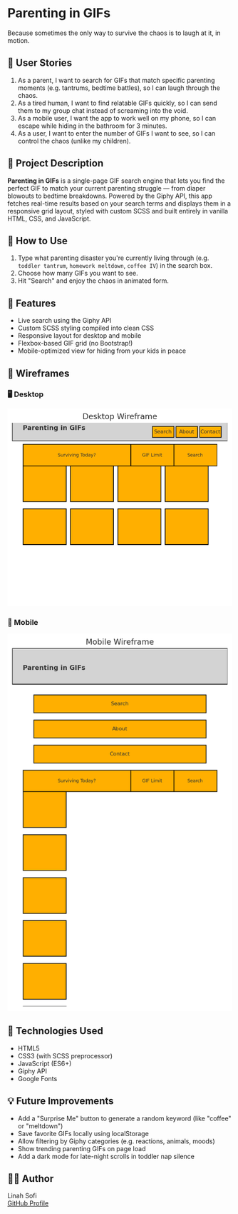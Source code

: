 # Parenting in GIFs

Because sometimes the only way to survive the chaos is to laugh at it, in motion.

## 🧠 User Stories

1. As a parent, I want to search for GIFs that match specific parenting moments (e.g. tantrums, bedtime battles), so I can laugh through the chaos.
2. As a tired human, I want to find relatable GIFs quickly, so I can send them to my group chat instead of screaming into the void.
3. As a mobile user, I want the app to work well on my phone, so I can escape while hiding in the bathroom for 3 minutes.
4. As a user, I want to enter the number of GIFs I want to see, so I can control the chaos (unlike my children).

## 👶 Project Description

**Parenting in GIFs** is a single-page GIF search engine that lets you find the perfect GIF to match your current parenting struggle — from diaper blowouts to bedtime breakdowns. Powered by the Giphy API, this app fetches real-time results based on your search terms and displays them in a responsive grid layout, styled with custom SCSS and built entirely in vanilla HTML, CSS, and JavaScript.

## 🚀 How to Use
1. Type what parenting disaster you're currently living through (e.g. `toddler tantrum`, `homework meltdown`, `coffee IV`) in the search box.
2. Choose how many GIFs you want to see.
3. Hit "Search" and enjoy the chaos in animated form.

## 📱 Features
- Live search using the Giphy API
- Custom SCSS styling compiled into clean CSS
- Responsive layout for desktop and mobile
- Flexbox-based GIF grid (no Bootstrap!)
- Mobile-optimized view for hiding from your kids in peace

## 📐 Wireframes

### 🖥️ Desktop
![Desktop Wireframe](planning/wireframe-desktop.png)

### 📱 Mobile
![Mobile Wireframe](planning/wireframe-mobile.png)

## 🔧 Technologies Used
- HTML5
- CSS3 (with SCSS preprocessor)
- JavaScript (ES6+)
- Giphy API
- Google Fonts

## 💡 Future Improvements

- Add a "Surprise Me" button to generate a random keyword (like "coffee" or "meltdown")
- Save favorite GIFs locally using localStorage
- Allow filtering by Giphy categories (e.g. reactions, animals, moods)
- Show trending parenting GIFs on page load
- Add a dark mode for late-night scrolls in toddler nap silence

## 🧑‍💻 Author
Linah Sofi  
[GitHub Profile](https://github.com/linahsofi)